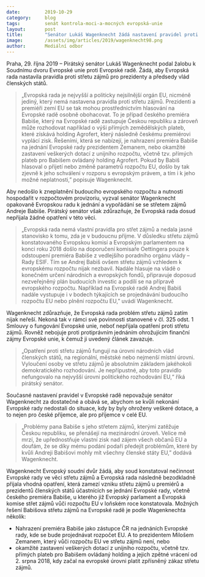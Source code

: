 ```yaml
---
date:         2019-10-29
category:     blog
tags:         senát kontrola-moci-a-mocných evropská-unie
layout:       post
title:        "Senátor Lukáš Wagenknecht žádá nastavení pravidel proti střetu zájmů českého premiéra Andreje Babiše na jednání Evropské rady"
image:        /assets/img/articles/2019/wagenknecht98.png
author:       Mediální odbor
---
```




Praha, 29. října 2019 – Pirátský senátor Lukáš Wagenknecht podal žalobu k Soudnímu dvoru Evropské unie proti Evropské radě. Žádá, aby Evropská rada nastavila pravidla proti střetu zájmů pro prezidenty a předsedy vlád členských států. 
> „Evropská rada je nejvyšší a politicky nejsilnější orgán EU, nicméně jediný, který nemá nastavena pravidla proti střetu zájmů. Prezidenti a premiéři zemí EU se tak mohou prostřednictvím hlasování na Evropské radě osobně obohacovat. To je případ českého premiéra Babiše, který na Evropské radě zastupuje Českou republiku a zároveň může rozhodovat například o výši přímých zemědělských plateb, které získává holding Agrofert, který následně českému premiérovi vyplácí zisk. Řešeními, která se nabízejí, je nahrazení premiéra Babiše na jednání Evropské rady prezidentem Zemanem, nebo okamžité zastavení veškerých dotací z unijního rozpočtu, včetně tzv. přímých plateb pro Babišem ovládaný holding Agrofert. Pokud by Babiš hlasoval o přijetí nebo změně parametrů rozpočtu EU, došlo by tak zjevně k jeho schválení v rozporu s evropským právem, a tím i k jeho možné neplatnosti,” popisuje Wagenknecht.
 
Aby nedošlo k zneplatnění budoucího evropského rozpočtu a nutnosti hospodařit v rozpočtovém provizoriu, vyzval senátor Wagenknecht opakovaně Evropskou radu k jednání a vypořádání se se střetem zájmů Andreje Babiše. Pirátský senátor však zdůrazňuje, že Evropská rada dosud nepřijala žádné opatření v této věci. 
> „Evropská rada nemá vlastní pravidla pro střet zájmů a nedala jasné stanovisko k tomu, zda je v budoucnu přijme. V důsledku střetu zájmů konstatovaného Evropskou komisí a Evropským parlamentem na konci roku 2018 došlo na doporučení komisaře Oettingera pouze k odstoupení premiéra Babiše z vedlejšího poradního orgánu vlády – Rady ESIF. Tím se Andrej Babiš ovšem střetu zájmů vzhledem k evropskému rozpočtu nijak nezbavil. Nadále hlasuje na vládě o konečném určení národních a evropských fondů, připravuje doposud nezveřejněný plán budoucích investic a podílí se na přípravě evropského rozpočtu. Například na Evropské radě Andrej Babiš nadále vystupuje i v bodech týkajících se projednávání budoucího rozpočtu EU nebo plnění rozpočtu EU,” uvádí Wagenknecht.
 
Wagenknecht zdůrazňuje, že Evropská rada problém střetu zájmů zatím nijak neřeší. Nekoná tak v rámci své povinnosti stanovené v čl. 325 odst. 1 Smlouvy o fungování Evropské unie, neboť nepřijala opatření proti střetu zájmů. Rovněž nebojuje proti protiprávním jednáním ohrožujícím finanční zájmy Evropské unie, k čemuž ji uvedený článek zavazuje. 
> „Opatření proti střetu zájmů fungují na úrovni národních vlád členských států, na regionální, městské nebo nejmenší místní úrovni. Vyloučení osoby ve střetu zájmů je absolutním základem jakéhokoli demokratického rozhodování. Je nepřípustné, aby toto pravidlo nefungovalo na nejvyšší úrovni politického rozhodování EU,“ říká pirátský senátor.
 
Současné nastavení pravidel v Evropské radě nepovažuje senátor Wagenknecht za dostatečné a obává se, abychom se kvůli nekonání Evropské rady nedostali do situace, kdy by byly ohroženy veškeré dotace, a to nejen pro české příjemce, ale pro příjemce v celé EU. 
> „Problémy pana Babiše s jeho střetem zájmů, kterými zatěžuje Českou republiku, se přenášejí na mezinárodní úroveň. Velice mě mrzí, že upřednostňuje vlastní zisk nad zájem všech občanů EU a doufám, že se díky mému podání podaří předejít problémům, které by kvůli Andreji Babišovi mohly mít všechny členské státy EU,” dodává Wagenknecht.
 
Wagenknecht Evropský soudní dvůr žádá, aby soud konstatoval nečinnost Evropské rady ve věci střetu zájmů a Evropská rada následně bezodkladně přijala vhodná opatření, která zamezí vzniku střetu zájmů u premiérů a prezidentů členských států účastnících se jednání Evropské rady, včetně českého premiéra Babiše, u kterého již Evropský parlament a Evropská komise střet zájmů vůči rozpočtu EU v loňském roce konstatovala. Možných řešení Babišova střetu zájmů na Evropské radě je podle Wagenknechta několik:
 
* Nahrazení premiéra Babiše jako zástupce ČR na jednáních Evropské rady, kde se bude projednávat rozpočet EU. A to prezidentem Milošem Zemanem, který vůči rozpočtu EU ve střetu zájmů není, nebo
* okamžité zastavení veškerých dotací z unijního rozpočtu, včetně tzv. přímých plateb pro Babišem ovládaný holding a jejich zpětné vrácení od 2. srpna 2018, kdy začal na evropské úrovni platit zpřísněný zákaz střetu zájmů.
